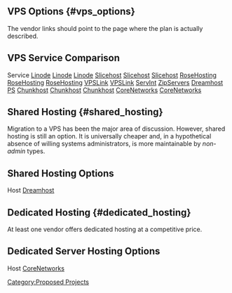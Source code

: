 ## VPS Options {#vps_options}

The vendor links should point to the page where the plan is actually
described.

  VPS Service Comparison
  -------------------------------------------------------------------
  Service
  [Linode](http://linode.com)
  [Linode](http://linode.com)
  [Linode](http://linode.com)
  [Slicehost](http://slicehost.com)
  [Slicehost](http://slicehost.com)
  [Slicehost](http://slicehost.com)
  [RoseHosting](https://www.rosehosting.com/linux-vps-hosting.html)
  [RoseHosting](https://www.rosehosting.com/linux-vps-hosting.html)
  [RoseHosting](https://www.rosehosting.com/linux-vps-hosting.html)
  [VPSLink](http://www.vpslinnk.com/vps-hosting/)
  [VPSLink](http://www.vpslinnk.com/vps-hosting/)
  [ServInt](http://www.servint.net/vps.php)
  [ZipServers](http://www.zipservers.com/server_comparisons.php)
  [Dreamhost PS](http://www.dreamhost.com/hosting-vps.html)
  [Chunkhost](http://www.chunkhost.com/)
  [Chunkhost](http://www.chunkhost.com/)
  [Chunkhost](http://www.chunkhost.com/)
  [CoreNetworks](https://corenetworks.net/virtual/)
  [CoreNetworks](https://corenetworks.net/virtual/)

## Shared Hosting {#shared_hosting}

Migration to a VPS has been the major area of discussion. However,
shared hosting is still an option. It is universally cheaper and, in a
hypothetical absence of willing systems administrators, is more
maintainable by *non-admin* types.

  Shared Hosting Options
  ----------------------------------------------------
  Host
  [Dreamhost](http://www.dreamhost.com/hosting.html)

## Dedicated Hosting {#dedicated_hosting}

At least one vendor offers dedicated hosting at a competitive price.

  Dedicated Server Hosting Options
  ----------------------------------------------------
  Host
  [CoreNetworks](http://corenetworks.net/dedicated/)

[Category:Proposed Projects](Category:Proposed_Projects)
